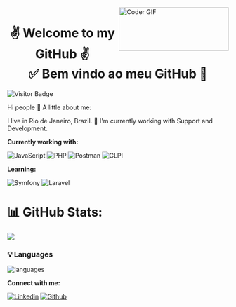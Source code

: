 <img align="right" src="https://github.com/yuri-spm/yuri-spm/assets/63649751/c2422ece-42d8-4fcc-9120-0462e934d2bf" alt="Coder GIF" width="250" height="100"> 
<h1 align="center"> 
	✌ Welcome to my GitHub ✌</br>
  ✅ Bem vindo ao meu GitHub 🚀 
</h1>

 ![Visitor Badge](https://visitor-badge.laobi.icu/badge?page_id=aemmadi.aemmadi)  



Hi people 👋
A little about me:

I live in Rio de Janeiro, Brazil.
🔭 I'm currently working with Support and Development.

**Currently working with:**

![JavaScript](https://img.shields.io/badge/JAVASCRIPT-FDEE21?style=for-the-badge&logo=JAVASCRIPT&logoColor=black) ![PHP](https://img.shields.io/badge/PHP-%23117AC9.svg?style=for-the-badge&logo=php&logoColor=white)   ![Postman](https://img.shields.io/badge/Postman-FF6C37?style=for-the-badge&logo=postman&logoColor=white) ![GLPI](https://img.shields.io/badge/GLPI-%230175C2.svg?style=for-the-badge&logo=GLPI&logoColor=white) 

**Learning:**

![Symfony](https://img.shields.io/badge/symfony-%23000000.svg?style=for-the-badge&logo=symfony&logoColor=white) ![Laravel](https://img.shields.io/badge/Laravel-%23D00000.svg?style=for-the-badge&logo=Laravel&logoColor=white)

# 📊 GitHub Stats:

![](https://github-readme-stats.vercel.app/api?username=yuri-spm&&hide=scss&layout=compact&theme=cobalt&title_color=2ED3EA)<br/>

### 💡  Languages

![languages](https://github-readme-stats.vercel.app/api/top-langs/?username=yuri-spm&hide=scss&layout=compact&theme=cobalt&title_color=2ED3EA)


**Connect with me:**

[![Linkedin](https://img.shields.io/badge/linkedin-%230175C2.svg?style=for-the-badge&logo=linkedin&logoColor=white)](https://www.linkedin.com/in/yuri-monte/) [![Github](https://img.shields.io/badge/github-%23000000.svg?style=for-the-badge&logo=github&logoColor=white)](https://github.com/yuri-spm)



